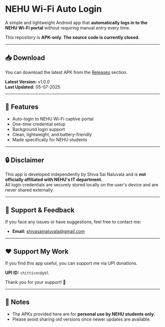 # NEHU Wi-Fi Auto Login

A simple and lightweight Android app that **automatically logs in to the NEHU Wi-Fi portal** without requiring manual entry every time.

This repository is **APK-only. The source code is currently closed.**

---

## 📥 Download

You can download the latest APK from the [Releases](../../releases) section.

**Latest Version:** v1.0.0  
**Last Updated:** 05-07-2025

---

## 🚀 Features
- Auto-login to NEHU Wi-Fi captive portal
- One-time credential setup
- Background login support
- Clean, lightweight, and battery-friendly
- Made specifically for NEHU students

---

## 🔒 Disclaimer
This app is developed independently by Shiva Sai Naluvala and is **not officially affiliated with NEHU's IT department.**  
All login credentials are securely stored locally on the user's device and are never shared externally.

---

## 💬 Support & Feedback
If you face any issues or have suggestions, feel free to contact me:
- **Email:** shivasainaluvala@gmail.com

---

## ❤️ Support My Work
If you find this app useful, you can support me via UPI donations.

**UPI ID:** `chitticoc@ybl`

Thank you for your support! 🙏

---

## 📢 Notes
- The APKs provided here are for **personal use by NEHU students only.**
- Please avoid sharing old versions once newer updates are available.

